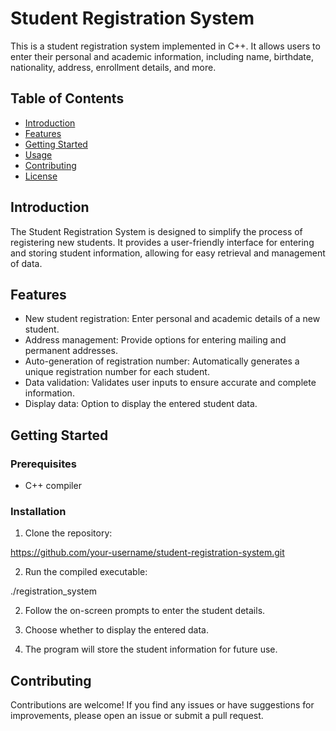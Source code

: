 # Student Registration System

This is a student registration system implemented in C++. It allows users to enter their personal and academic information, including name, birthdate, nationality, address, enrollment details, and more.

## Table of Contents

- [Introduction](#introduction)
- [Features](#features)
- [Getting Started](#getting-started)
- [Usage](#usage)
- [Contributing](#contributing)
- [License](#license)

## Introduction

The Student Registration System is designed to simplify the process of registering new students. It provides a user-friendly interface for entering and storing student information, allowing for easy retrieval and management of data.

## Features

- New student registration: Enter personal and academic details of a new student.
- Address management: Provide options for entering mailing and permanent addresses.
- Auto-generation of registration number: Automatically generates a unique registration number for each student.
- Data validation: Validates user inputs to ensure accurate and complete information.
- Display data: Option to display the entered student data.

## Getting Started

### Prerequisites

- C++ compiler

### Installation

1. Clone the repository:

 https://github.com/your-username/student-registration-system.git

2. Run the compiled executable:

./registration_system


2. Follow the on-screen prompts to enter the student details.

3. Choose whether to display the entered data.

4. The program will store the student information for future use.

## Contributing

Contributions are welcome! If you find any issues or have suggestions for improvements, please open an issue or submit a pull request.


